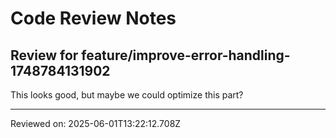 # Code Review Notes

## Review for feature/improve-error-handling-1748784131902

This looks good, but maybe we could optimize this part?

---
Reviewed on: 2025-06-01T13:22:12.708Z